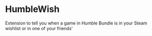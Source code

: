 # HumbleWish
Extension to tell you when a game in Humble Bundle is in your Steam wishlist or in one of your friends'
